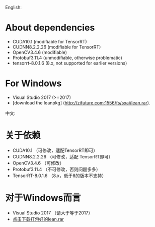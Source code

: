 English:
# About dependencies
- CUDA10.1 (modifiable for TensorRT)
- CUDNN8.2.2.26 (modifiable for TensorRT)
- OpenCV3.4.6 (modifiable)
- Protobuf3.11.4 (unmodifiable, otherwise problematic)
- tensorrt-8.0.1.6 (8.x, not supported for earlier versions)
# For Windows
- Visual Studio 2017 (>=2017)
- [download the leanpkg] (http://zifuture.com:1556/fs/sxai/lean.rar).

中文:
# 关于依赖
- CUDA10.1         （可修改，适配TensorRT即可）
- CUDNN8.2.2.26    （可修改，适配 TensorRT即可）
- OpenCV3.4.6     （可修改）
- Protobuf3.11.4  （不可修改，否则问题多多）
- TensorRT-8.0.1.6  （8.x，低于8的版本不支持）

# 对于Windows而言
- Visual Studio 2017  （请大于等于2017）
- [点击下载打包好的lean.rar](http://zifuture.com:1556/fs/sxai/lean.rar)

